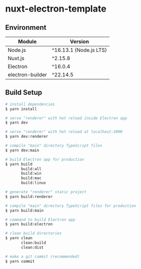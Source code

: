 # nuxt-electron-template

## Environment

| Module           | Version                |
| ---------------- | ---------------------- |
| Node.js          | ^16.13.1 (Node.js LTS) |
| Nuxt.js          | ^2.15.8                |
| Electron         | ^16.0.4                |
| electron-builder | ^22.14.5               |

## Build Setup

```bash
# install dependencies
$ yarn install

# serve "renderer" with hot reload inside Electron app
$ yarn dev

# serve "renderer" with hot reload at localhost:3000
$ yarn dev:renderer

# compile "main" directory TypeScript files
$ yarn dev:main

# build Electron app for production
$ yarn build
       build:all
       build:win
       build:mac
       build:linux

# generate "renderer" static project
$ yarn build:renderer

# compile "main" directory TypeScript files for production
$ yarn build:main

# command to build Electron app
$ yarn build:electron

# clean build directories
$ yarn clean
       clean:build
       clean:dist

# make a git commit (recommended)
$ yarn commit
```
